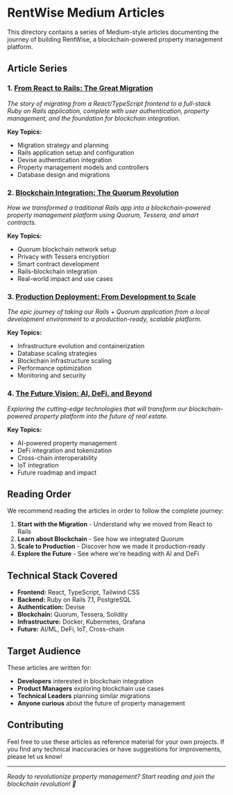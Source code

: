 # RentWise Medium Articles

This directory contains a series of Medium-style articles documenting the journey of building RentWise, a blockchain-powered property management platform.

## Article Series

### 1. [From React to Rails: The Great Migration](./01-from-react-to-rails-the-great-migration.md)
*The story of migrating from a React/TypeScript frontend to a full-stack Ruby on Rails application, complete with user authentication, property management, and the foundation for blockchain integration.*

**Key Topics:**
- Migration strategy and planning
- Rails application setup and configuration
- Devise authentication integration
- Property management models and controllers
- Database design and migrations

### 2. [Blockchain Integration: The Quorum Revolution](./02-blockchain-integration-quorum-revolution.md)
*How we transformed a traditional Rails app into a blockchain-powered property management platform using Quorum, Tessera, and smart contracts.*

**Key Topics:**
- Quorum blockchain network setup
- Privacy with Tessera encryption
- Smart contract development
- Rails-blockchain integration
- Real-world impact and use cases

### 3. [Production Deployment: From Development to Scale](./03-production-deployment-scaling-success.md)
*The epic journey of taking our Rails + Quorum application from a local development environment to a production-ready, scalable platform.*

**Key Topics:**
- Infrastructure evolution and containerization
- Database scaling strategies
- Blockchain infrastructure scaling
- Performance optimization
- Monitoring and security

### 4. [The Future Vision: AI, DeFi, and Beyond](./04-future-vision-ai-defi-beyond.md)
*Exploring the cutting-edge technologies that will transform our blockchain-powered property platform into the future of real estate.*

**Key Topics:**
- AI-powered property management
- DeFi integration and tokenization
- Cross-chain interoperability
- IoT integration
- Future roadmap and impact

## Reading Order

We recommend reading the articles in order to follow the complete journey:

1. **Start with the Migration** - Understand why we moved from React to Rails
2. **Learn about Blockchain** - See how we integrated Quorum
3. **Scale to Production** - Discover how we made it production-ready
4. **Explore the Future** - See where we're heading with AI and DeFi

## Technical Stack Covered

- **Frontend:** React, TypeScript, Tailwind CSS
- **Backend:** Ruby on Rails 7.1, PostgreSQL
- **Authentication:** Devise
- **Blockchain:** Quorum, Tessera, Solidity
- **Infrastructure:** Docker, Kubernetes, Grafana
- **Future:** AI/ML, DeFi, IoT, Cross-chain

## Target Audience

These articles are written for:
- **Developers** interested in blockchain integration
- **Product Managers** exploring blockchain use cases
- **Technical Leaders** planning similar migrations
- **Anyone curious** about the future of property management

## Contributing

Feel free to use these articles as reference material for your own projects. If you find any technical inaccuracies or have suggestions for improvements, please let us know!

---

*Ready to revolutionize property management? Start reading and join the blockchain revolution! 🚀* 
